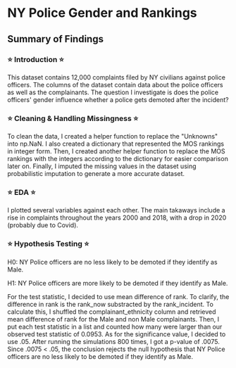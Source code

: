 # NY Police Gender and Rankings

## Summary of Findings    

### ⭐ Introduction ⭐    
This dataset contains 12,000 complaints filed by NY civilians against police officers. The columns of the dataset contain data about the police officers as well as the complainants. The question I investigate is does the police officers' gender influence whether a police gets demoted after the incident?

### ⭐ Cleaning & Handling Missingness ⭐   
To clean the data, I created a helper function to replace the "Unknowns" into np.NaN. I also created a dictionary that represented the MOS rankings in integer form. Then, I created another helper function to replace the MOS rankings with the integers according to the dictionary for easier comparison later on. Finally, I imputed the missing values in the dataset using probabilistic imputation to generate a more accurate dataset.

### ⭐ EDA ⭐   
I plotted several variables against each other. The main takaways include a rise in complaints throughout the years 2000 and 2018, with a drop in 2020 (probably due to Covid).

### ⭐ Hypothesis Testing ⭐    
H0: NY Police officers are no less likely to be demoted if they identify as Male.

H1: NY Police officers are more likely to be demoted if they identify as Male.

For the test statistic, I decided to use mean difference of rank. To clarify, the difference in rank is the rank_now substracted by the rank_incident. To calculate this, I shuffled the complainant_ethnicity column and retrieved mean difference of rank for the Male and non Male complainants. Then, I put each test statistic in a list and counted how many were larger than our observed test statistic of 0.0953. As for the significance value, I decided to use .05. After running the simulations 800 times, I got a p-value of .0075. Since .0075 < .05, the conclusion rejects the null hypothesis that NY Police officers are no less likely to be demoted if they identify as Male.

